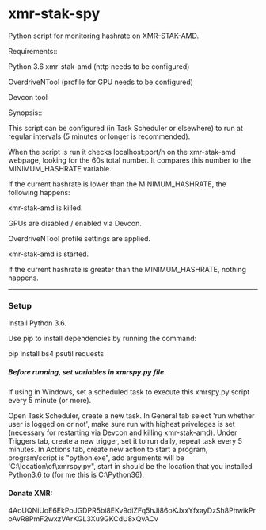 # xmr-stak-spy
Python script for monitoring hashrate on XMR-STAK-AMD.


Requirements::

Python 3.6
xmr-stak-amd (http needs to be configured)

OverdriveNTool (profile for GPU needs to be configured)

Devcon tool

Synopsis::

This script can be configured (in Task Scheduler or elsewhere) to run at regular intervals (5 minutes or longer is recommended).

When the script is run it checks localhost:port/h on the xmr-stak-amd webpage, looking for the 60s total number.
It compares this number to the MINIMUM_HASHRATE variable.

If the current hashrate is lower than the MINIMUM_HASHRATE, the following happens:

xmr-stak-amd is killed.

GPUs are disabled / enabled via Devcon.

OverdriveNTool profile settings are applied.

xmr-stak-amd is started.

If the current hashrate is greater than the MINIMUM_HASHRATE, nothing happens.

-----
### Setup

Install Python 3.6.

Use pip to install dependencies by running the command:

pip install bs4 psutil requests 

##### Before running, set variables in xmrspy.py file.

If using in Windows, set a scheduled task to execute this xmrspy.py script every 5 minute (or more).

Open Task Scheduler, create a new task.  In General tab select 'run whether user is logged on or not',  make sure run with highest priveleges is set (necessary for restarting via Devcon and killing xmr-stak-amd).  Under Triggers tab, create a new trigger, set it to run daily, repeat task every 5 minutes.  In Actions tab, create new action to start a program, program/script is "python.exe", add arguments will be 'C:\location\of\xmrspy.py", start in should be the location that you installed Python3.6 to (for me this is C:\Python36).


#### Donate XMR:
4AoUQNiUoE6EkPoJGDPR5bi8EKv9diZFq5hJi86oKJxxYfxayDzSh8PhwikProAvR8PmF2wxzVArKGL3Xu9GKCdU8xQvACv
